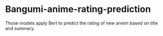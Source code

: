 # Bangumi-anime-rating-prediction

Those models apply Bert to predict the rating of new aniem based on title and summary.
